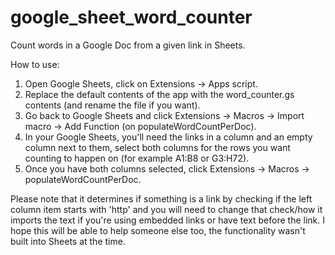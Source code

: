 # google_sheet_word_counter
Count words in a Google Doc from a given link in Sheets.

How to use:
1) Open Google Sheets, click on Extensions -> Apps script.
2) Replace the default contents of the app with the word_counter.gs contents (and rename the file if you want).
3) Go back to Google Sheets and click Extensions -> Macros -> Import macro -> Add Function (on populateWordCountPerDoc).
4) In your Google Sheets, you'll need the links in a column and an empty column next to them, select both columns for the rows you want counting to happen on (for example A1:B8 or G3:H72).
5) Once you have both columns selected, click Extensions -> Macros -> populateWordCountPerDoc.

Please note that it determines if something is a link by checking if the left column item starts with 'http' and you
will need to change that check/how it imports the text if you're using embedded links or have text before the link. 
I hope this will be able to help someone else too, the functionality wasn't built into Sheets at the time.

